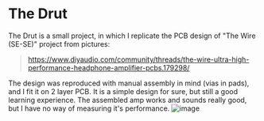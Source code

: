 # The Drut
The Drut is a small project, in which I replicate the PCB design of "The Wire (SE-SE)" project from pictures:
> https://www.diyaudio.com/community/threads/the-wire-ultra-high-performance-headphone-amplifier-pcbs.179298/

The design was reproduced with manual assembly in mind (vias in pads), and I fit it on 2 layer PCB. It is a simple design for sure, but still a good learning experience.
The assembled amp works and sounds really good, but I have no way of measuring it's performance.
![image](https://user-images.githubusercontent.com/30117426/168300602-7d2e49ef-0585-4331-84a8-b6b19e7838dd.png)
